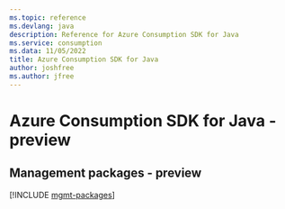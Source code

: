 ```yaml
---
ms.topic: reference
ms.devlang: java
description: Reference for Azure Consumption SDK for Java
ms.service: consumption
ms.data: 11/05/2022
title: Azure Consumption SDK for Java
author: joshfree
ms.author: jfree
---
```

# Azure Consumption SDK for Java - preview

## Management packages - preview
[!INCLUDE [mgmt-packages](consumption-mgmt-index.md)]